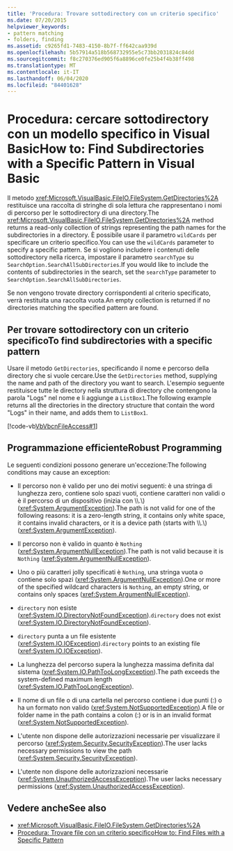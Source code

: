 ```yaml
---
title: 'Procedura: Trovare sottodirectory con un criterio specifico'
ms.date: 07/20/2015
helpviewer_keywords:
- pattern matching
- folders, finding
ms.assetid: c9265fd1-7483-4150-8b7f-ff642caa939d
ms.openlocfilehash: 5b57914a518b568732955e5c73bb2031824c84dd
ms.sourcegitcommit: f8c270376ed905f6a8896ce0fe25b4f4b38ff498
ms.translationtype: MT
ms.contentlocale: it-IT
ms.lasthandoff: 06/04/2020
ms.locfileid: "84401628"
---
```

# <a name="how-to-find-subdirectories-with-a-specific-pattern-in-visual-basic"></a><span data-ttu-id="11461-102">Procedura: cercare sottodirectory con un modello specifico in Visual Basic</span><span class="sxs-lookup"><span data-stu-id="11461-102">How to: Find Subdirectories with a Specific Pattern in Visual Basic</span></span>

<span data-ttu-id="11461-103">Il metodo <xref:Microsoft.VisualBasic.FileIO.FileSystem.GetDirectories%2A> restituisce una raccolta di stringhe di sola lettura che rappresentano i nomi di percorso per le sottodirectory di una directory.</span><span class="sxs-lookup"><span data-stu-id="11461-103">The <xref:Microsoft.VisualBasic.FileIO.FileSystem.GetDirectories%2A> method returns a read-only collection of strings representing the path names for the subdirectories in a directory.</span></span> <span data-ttu-id="11461-104">È possibile usare il parametro `wildCards` per specificare un criterio specifico.</span><span class="sxs-lookup"><span data-stu-id="11461-104">You can use the `wildCards` parameter to specify a specific pattern.</span></span> <span data-ttu-id="11461-105">Se si vogliono includere i contenuti delle sottodirectory nella ricerca, impostare il parametro `searchType` su `SearchOption.SearchAllSubDirectories`.</span><span class="sxs-lookup"><span data-stu-id="11461-105">If you would like to include the contents of subdirectories in the search, set the `searchType` parameter to `SearchOption.SearchAllSubDirectories`.</span></span>

<span data-ttu-id="11461-106">Se non vengono trovate directory corrispondenti al criterio specificato, verrà restituita una raccolta vuota.</span><span class="sxs-lookup"><span data-stu-id="11461-106">An empty collection is returned if no directories matching the specified pattern are found.</span></span>

## <a name="to-find-subdirectories-with-a-specific-pattern"></a><span data-ttu-id="11461-107">Per trovare sottodirectory con un criterio specifico</span><span class="sxs-lookup"><span data-stu-id="11461-107">To find subdirectories with a specific pattern</span></span>

<span data-ttu-id="11461-108">Usare il metodo `GetDirectories`, specificando il nome e percorso della directory che si vuole cercare.</span><span class="sxs-lookup"><span data-stu-id="11461-108">Use the `GetDirectories` method, supplying the name and path of the directory you want to search.</span></span> <span data-ttu-id="11461-109">L'esempio seguente restituisce tutte le directory nella struttura di directory che contengono la parola "Logs" nel nome e li aggiunge a `ListBox1`.</span><span class="sxs-lookup"><span data-stu-id="11461-109">The following example returns all the directories in the directory structure that contain the word "Logs" in their name, and adds them to `ListBox1`.</span></span>

[!code-vb[VbVbcnFileAccess#1](~/samples/snippets/visualbasic/VS_Snippets_VBCSharp/VbVbcnFileAccess/VB/Class1.vb#1)]

## <a name="robust-programming"></a><span data-ttu-id="11461-110">Programmazione efficiente</span><span class="sxs-lookup"><span data-stu-id="11461-110">Robust Programming</span></span>

<span data-ttu-id="11461-111">Le seguenti condizioni possono generare un'eccezione:</span><span class="sxs-lookup"><span data-stu-id="11461-111">The following conditions may cause an exception:</span></span>

- <span data-ttu-id="11461-112">Il percorso non è valido per uno dei motivi seguenti: è una stringa di lunghezza zero, contiene solo spazi vuoti, contiene caratteri non validi o è il percorso di un dispositivo (inizia con \\\\.\\) (<xref:System.ArgumentException>).</span><span class="sxs-lookup"><span data-stu-id="11461-112">The path is not valid for one of the following reasons: it is a zero-length string, it contains only white space, it contains invalid characters, or it is a device path (starts with \\\\.\\) (<xref:System.ArgumentException>).</span></span>

- <span data-ttu-id="11461-113">Il percorso non è valido in quanto è `Nothing` (<xref:System.ArgumentNullException>).</span><span class="sxs-lookup"><span data-stu-id="11461-113">The path is not valid because it is `Nothing` (<xref:System.ArgumentNullException>).</span></span>

- <span data-ttu-id="11461-114">Uno o più caratteri jolly specificati è `Nothing`, una stringa vuota o contiene solo spazi (<xref:System.ArgumentNullException>).</span><span class="sxs-lookup"><span data-stu-id="11461-114">One or more of the specified wildcard characters is `Nothing`, an empty string, or contains only spaces (<xref:System.ArgumentNullException>).</span></span>

- <span data-ttu-id="11461-115">`directory` non esiste (<xref:System.IO.DirectoryNotFoundException>).</span><span class="sxs-lookup"><span data-stu-id="11461-115">`directory` does not exist (<xref:System.IO.DirectoryNotFoundException>).</span></span>

- <span data-ttu-id="11461-116">`directory` punta a un file esistente (<xref:System.IO.IOException>).</span><span class="sxs-lookup"><span data-stu-id="11461-116">`directory` points to an existing file (<xref:System.IO.IOException>).</span></span>

- <span data-ttu-id="11461-117">La lunghezza del percorso supera la lunghezza massima definita dal sistema (<xref:System.IO.PathTooLongException>).</span><span class="sxs-lookup"><span data-stu-id="11461-117">The path exceeds the system-defined maximum length (<xref:System.IO.PathTooLongException>).</span></span>

- <span data-ttu-id="11461-118">Il nome di un file o di una cartella nel percorso contiene i due punti (:) o ha un formato non valido (<xref:System.NotSupportedException>).</span><span class="sxs-lookup"><span data-stu-id="11461-118">A file or folder name in the path contains a colon (:) or is in an invalid format (<xref:System.NotSupportedException>).</span></span>

- <span data-ttu-id="11461-119">L'utente non dispone delle autorizzazioni necessarie per visualizzare il percorso (<xref:System.Security.SecurityException>).</span><span class="sxs-lookup"><span data-stu-id="11461-119">The user lacks necessary permissions to view the path (<xref:System.Security.SecurityException>).</span></span>

- <span data-ttu-id="11461-120">L'utente non dispone delle autorizzazioni necessarie (<xref:System.UnauthorizedAccessException>).</span><span class="sxs-lookup"><span data-stu-id="11461-120">The user lacks necessary permissions (<xref:System.UnauthorizedAccessException>).</span></span>

## <a name="see-also"></a><span data-ttu-id="11461-121">Vedere anche</span><span class="sxs-lookup"><span data-stu-id="11461-121">See also</span></span>

- <xref:Microsoft.VisualBasic.FileIO.FileSystem.GetDirectories%2A>
- [<span data-ttu-id="11461-122">Procedura: Trovare file con un criterio specifico</span><span class="sxs-lookup"><span data-stu-id="11461-122">How to: Find Files with a Specific Pattern</span></span>](how-to-find-files-with-a-specific-pattern.md)
